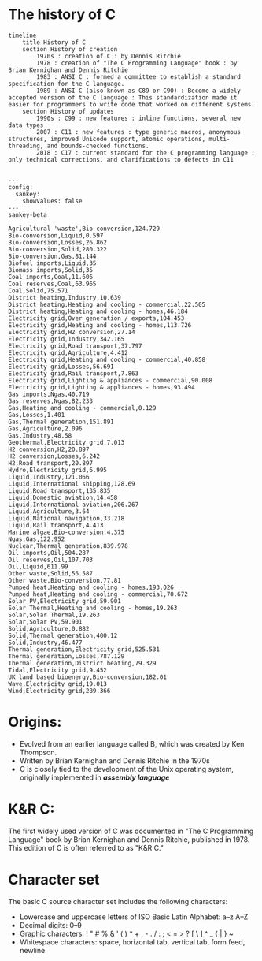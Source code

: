 # The history of C

```mermaid
timeline
    title History of C
    section History of creation
        1970s : creation of C : by Dennis Ritchie
        1978 : creation of "The C Programming Language" book : by Brian Kernighan and Dennis Ritchie
        1983 : ANSI C : formed a committee to establish a standard specification for the C language.
        1989 : ANSI C (also known as C89 or C90) : Become a widely accepted version of the C language : This standardization made it easier for programmers to write code that worked on different systems.
    section History of updates
        1990s : C99 : new features : inline functions, several new data types
        2007 : C11 : new features : type generic macros, anonymous structures, improved Unicode support, atomic operations, multi-threading, and bounds-checked functions.
        2018 : C17 : current standard for the C programming language : only technical corrections, and clarifications to defects in C11
```

```mermaid

---
config:
  sankey:
    showValues: false
---
sankey-beta

Agricultural 'waste',Bio-conversion,124.729
Bio-conversion,Liquid,0.597
Bio-conversion,Losses,26.862
Bio-conversion,Solid,280.322
Bio-conversion,Gas,81.144
Biofuel imports,Liquid,35
Biomass imports,Solid,35
Coal imports,Coal,11.606
Coal reserves,Coal,63.965
Coal,Solid,75.571
District heating,Industry,10.639
District heating,Heating and cooling - commercial,22.505
District heating,Heating and cooling - homes,46.184
Electricity grid,Over generation / exports,104.453
Electricity grid,Heating and cooling - homes,113.726
Electricity grid,H2 conversion,27.14
Electricity grid,Industry,342.165
Electricity grid,Road transport,37.797
Electricity grid,Agriculture,4.412
Electricity grid,Heating and cooling - commercial,40.858
Electricity grid,Losses,56.691
Electricity grid,Rail transport,7.863
Electricity grid,Lighting & appliances - commercial,90.008
Electricity grid,Lighting & appliances - homes,93.494
Gas imports,Ngas,40.719
Gas reserves,Ngas,82.233
Gas,Heating and cooling - commercial,0.129
Gas,Losses,1.401
Gas,Thermal generation,151.891
Gas,Agriculture,2.096
Gas,Industry,48.58
Geothermal,Electricity grid,7.013
H2 conversion,H2,20.897
H2 conversion,Losses,6.242
H2,Road transport,20.897
Hydro,Electricity grid,6.995
Liquid,Industry,121.066
Liquid,International shipping,128.69
Liquid,Road transport,135.835
Liquid,Domestic aviation,14.458
Liquid,International aviation,206.267
Liquid,Agriculture,3.64
Liquid,National navigation,33.218
Liquid,Rail transport,4.413
Marine algae,Bio-conversion,4.375
Ngas,Gas,122.952
Nuclear,Thermal generation,839.978
Oil imports,Oil,504.287
Oil reserves,Oil,107.703
Oil,Liquid,611.99
Other waste,Solid,56.587
Other waste,Bio-conversion,77.81
Pumped heat,Heating and cooling - homes,193.026
Pumped heat,Heating and cooling - commercial,70.672
Solar PV,Electricity grid,59.901
Solar Thermal,Heating and cooling - homes,19.263
Solar,Solar Thermal,19.263
Solar,Solar PV,59.901
Solid,Agriculture,0.882
Solid,Thermal generation,400.12
Solid,Industry,46.477
Thermal generation,Electricity grid,525.531
Thermal generation,Losses,787.129
Thermal generation,District heating,79.329
Tidal,Electricity grid,9.452
UK land based bioenergy,Bio-conversion,182.01
Wave,Electricity grid,19.013
Wind,Electricity grid,289.366

```

# Origins: 

- Evolved from an earlier language called B, which was created by Ken Thompson.
- Written by Brian Kernighan and Dennis Ritchie in the 1970s
- C is closely tied to the development of the Unix operating system, originally implemented in ***assembly language***

# K&R C:

 The first widely used version of C was documented in "The C Programming Language" book by Brian Kernighan and Dennis Ritchie, published in 1978. This edition of C is often referred to as "K&R C."

# Character set

The basic C source character set includes the following characters:

- Lowercase and uppercase letters of ISO Basic Latin Alphabet: a–z A–Z
- Decimal digits: 0–9
- Graphic characters: ! " # % & ' ( ) * + , - . / : ; < = > ? [ \ ] ^ _ { | } ~
- Whitespace characters: space, horizontal tab, vertical tab, form feed, newline